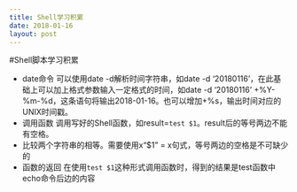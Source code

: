 ```yaml
---
title: Shell学习积累
date: 2018-01-16
layout: post
---
```

#Shell脚本学习积累
* date命令
可以使用date -d解析时间字符串，如date -d ‘20180116’，在此基础上可以加上格式参数输入一定格式的时间，如date -d ‘20180116’ +%Y-%m-%d，这条语句将输出2018-01-16。也可以增加+%s，输出时间对应的UNIX时间戳。
* 调用函数
调用写好的Shell函数，如result=`test $1`。result后的等号两边不能有空格。
* 比较两个字符串的相等。需要使用x“$1” = x句式，等号两边的空格是不可缺少的
* 函数的返回
在使用`test $1`这种形式调用函数时，得到的结果是test函数中echo命令后边的内容

